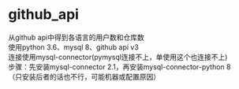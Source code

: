 # github_api
从github api中得到各语言的用户数和仓库数
</br>使用python 3.6、mysql 8、github api v3
</br>连接使用mysql-connector(pymysql连接不上，单使用这个也连接不上)
</br>步骤：先安装mysql-connector 2.1，再安装mysql-connector-python 8
</br>（只安装后者的话也不行，可能机器或配置原因）
